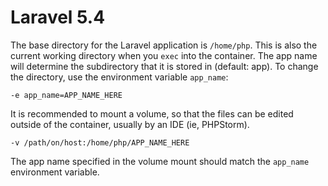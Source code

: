 # Laravel 5.4
The base directory for the Laravel application is `/home/php`. This is also the current working directory when you `exec` into the container. The app name will determine the subdirectory that it is stored in (default: app). To change the directory, use the environment variable `app_name`:

    -e app_name=APP_NAME_HERE

It is recommended to mount a volume, so that the files can be edited outside of the container, usually by an IDE (ie, PHPStorm).

    -v /path/on/host:/home/php/APP_NAME_HERE

The app name specified in the volume mount should match the `app_name` environment variable.
